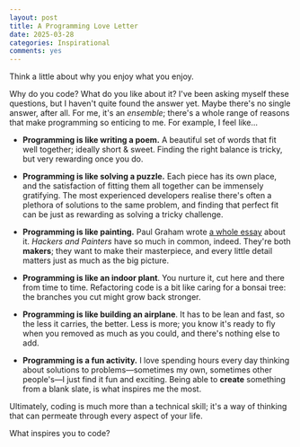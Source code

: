 ```yaml
---
layout: post
title: A Programming Love Letter
date: 2025-03-28
categories: Inspirational
comments: yes
---
```


<!-- I tried writing this post before, but felt it was a bit too corny. Regardless, I decided to revamp it and share it anyway. Some of you may find it inspiring, perhaps. -->

Think a little about why you enjoy what you enjoy.

Why do you code? What do you like about it? I've been asking myself these questions, but I haven't quite found the answer yet. Maybe there's no single answer, after all. For me, it's an _ensemble_; there's a whole range of reasons that make programming so enticing to me. For example, I feel like...

- **Programming is like writing a poem.** A beautiful set of words that fit well together; ideally short &amp; sweet. Finding the right balance is tricky, but very rewarding once you do.

- **Programming is like solving a puzzle.** Each piece has its own place, and the satisfaction of fitting them all together can be immensely gratifying. The most experienced developers realise there's often a plethora of solutions to the same problem, and finding that perfect fit can be just as rewarding as solving a tricky challenge.

- **Programming is like painting.** Paul Graham wrote [a whole essay](http://www.paulgraham.com/hp.html) about it. _Hackers and Painters_ have so much in common, indeed. They're both **makers**; they want to make their masterpiece, and every little detail matters just as much as the big picture.

- **Programming is like an indoor plant**. You nurture it, cut here and there from time to time. Refactoring code is a bit like caring for a bonsai tree: the branches you cut might grow back stronger.

- **Programming is like building an airplane**. It has to be lean and fast, so the less it carries, the better. Less is more; you know it's ready to fly when you removed as much as you could, and there's nothing else to add.

- **Programming is a fun activity.** I love spending hours every day thinking about solutions to problems—sometimes my own, sometimes other people's—I just find it fun and exciting. Being able to **create** something from a blank slate, is what inspires me the most.

Ultimately, coding is much more than a technical skill; it's a way of thinking that can permeate through every aspect of your life.

What inspires you to code?
